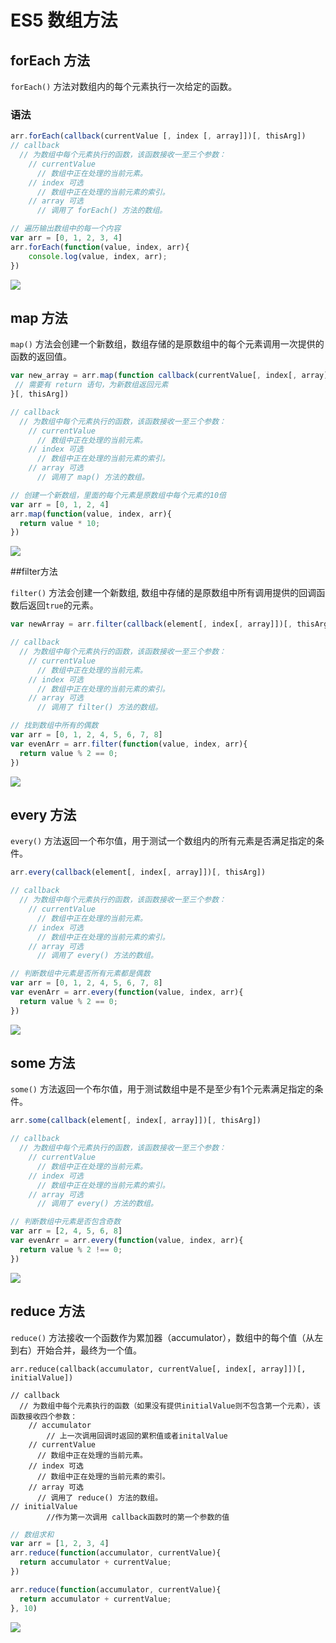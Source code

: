 # ES5 数组方法



## forEach 方法

`forEach()` 方法对数组内的每个元素执行一次给定的函数。

### 语法

```javascript
arr.forEach(callback(currentValue [, index [, array]])[, thisArg])
// callback
  // 为数组中每个元素执行的函数，该函数接收一至三个参数：
    // currentValue
      // 数组中正在处理的当前元素。
    // index 可选
      // 数组中正在处理的当前元素的索引。
    // array 可选
      // 调用了 forEach() 方法的数组。
```



```javascript
// 遍历输出数组中的每一个内容
var arr = [0, 1, 2, 3, 4]
arr.forEach(function(value, index, arr){
	console.log(value, index, arr);
})
```

![](./forEach.png)

## map 方法

`map()` 方法会创建一个新数组，数组存储的是原数组中的每个元素调用一次提供的函数的返回值。

```javascript
var new_array = arr.map(function callback(currentValue[, index[, array]]) {
 // 需要有 return 语句，为新数组返回元素 
}[, thisArg])

// callback
  // 为数组中每个元素执行的函数，该函数接收一至三个参数：
    // currentValue
      // 数组中正在处理的当前元素。
    // index 可选
      // 数组中正在处理的当前元素的索引。
    // array 可选
      // 调用了 map() 方法的数组。
```



```javascript
// 创建一个新数组，里面的每个元素是原数组中每个元素的10倍
var arr = [0, 1, 2, 4]
arr.map(function(value, index, arr){
  return value * 10;
})
```

![](./map.png)

##filter方法

`filter()` 方法会创建一个新数组, 数组中存储的是原数组中所有调用提供的回调函数后返回`true`的元素。

```javascript
var newArray = arr.filter(callback(element[, index[, array]])[, thisArg])

// callback
  // 为数组中每个元素执行的函数，该函数接收一至三个参数：
    // currentValue
      // 数组中正在处理的当前元素。
    // index 可选
      // 数组中正在处理的当前元素的索引。
    // array 可选
      // 调用了 filter() 方法的数组。
```



```js
// 找到数组中所有的偶数
var arr = [0, 1, 2, 4, 5, 6, 7, 8]
var evenArr = arr.filter(function(value, index, arr){
  return value % 2 == 0;
})
```

![](./filter.png)

## every 方法

`every()` 方法返回一个布尔值，用于测试一个数组内的所有元素是否满足指定的条件。

```javascript
arr.every(callback(element[, index[, array]])[, thisArg])

// callback
  // 为数组中每个元素执行的函数，该函数接收一至三个参数：
    // currentValue
      // 数组中正在处理的当前元素。
    // index 可选
      // 数组中正在处理的当前元素的索引。
    // array 可选
      // 调用了 every() 方法的数组。
```

```js
// 判断数组中元素是否所有元素都是偶数
var arr = [0, 1, 2, 4, 5, 6, 7, 8]
var evenArr = arr.every(function(value, index, arr){
  return value % 2 == 0;
})
```

![](./every.png)

## some 方法

`some()` 方法返回一个布尔值，用于测试数组中是不是至少有1个元素满足指定的条件。

```javascript
arr.some(callback(element[, index[, array]])[, thisArg])

// callback
  // 为数组中每个元素执行的函数，该函数接收一至三个参数：
    // currentValue
      // 数组中正在处理的当前元素。
    // index 可选
      // 数组中正在处理的当前元素的索引。
    // array 可选
      // 调用了 every() 方法的数组。
```

```js
// 判断数组中元素是否包含奇数
var arr = [2, 4, 5, 6, 8]
var evenArr = arr.every(function(value, index, arr){
  return value % 2 !== 0;
})
```

![](./some.png)

## reduce 方法

`reduce()` 方法接收一个函数作为累加器（accumulator），数组中的每个值（从左到右）开始合并，最终为一个值。

```
arr.reduce(callback(accumulator, currentValue[, index[, array]])[, initialValue])

// callback
  // 为数组中每个元素执行的函数（如果没有提供initialValue则不包含第一个元素），该函数接收四个参数：
  	// accumulator
  		// 上一次调用回调时返回的累积值或者initalValue
    // currentValue
      // 数组中正在处理的当前元素。
    // index 可选
      // 数组中正在处理的当前元素的索引。
    // array 可选
      // 调用了 reduce() 方法的数组。
// initialValue
		//作为第一次调用 callback函数时的第一个参数的值
```



```js
// 数组求和
var arr = [1, 2, 3, 4]
arr.reduce(function(accumulator, currentValue){
  return accumulator + currentValue;
})

arr.reduce(function(accumulator, currentValue){
  return accumulator + currentValue;
}, 10)
```

![](./reduce.png)